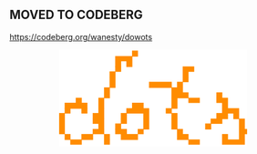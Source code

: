 ## MOVED TO CODEBERG
https://codeberg.org/wanesty/dowots

<div align="center"><img src="dots.svg" height="170px"></div>